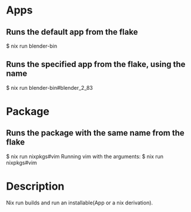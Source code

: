 # Apps
## Runs the default app from the flake
$ nix run blender-bin

## Runs the specified app from the flake, using the name
$ nix run blender-bin#blender_2_83

# Package
## Runs the package with the same name from the flake
$ nix run nixpkgs#vim
Running vim with the arguments:
$ nix run nixpkgs#vim

# Description
Nix run builds and run an installable(App or a nix derivation).

